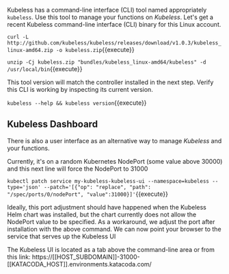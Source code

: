 Kubeless has a command-line interface (CLI) tool named appropriately `kubeless`. Use this tool to manage your functions on _Kubeless_. Let's get a recent Kubeless command-line interface (CLI) binary for this Linux account.

`curl -L http://github.com/kubeless/kubeless/releases/download/v1.0.3/kubeless_linux-amd64.zip -o kubeless.zip`{{execute}}

`unzip -Cj kubeless.zip "bundles/kubeless_linux-amd64/kubeless" -d /usr/local/bin`{{execute}}

This tool version will match the controller installed in the next step. Verify this CLI is working by inspecting its current version.

`kubeless --help && kubeless version`{{execute}}

## Kubeless Dashboard ##

There is also a user interface as an alternative way to manage _Kubeless_ and your functions.

Currently, it's on a random Kubernetes NodePort (some value above 30000) and this next line will force the NodePort to 31000

`kubectl patch service my-kubeless-kubeless-ui --namespace=kubeless --type='json' --patch='[{"op": "replace", "path": "/spec/ports/0/nodePort", "value":31000}]'`{{execute}}

Ideally, this port adjustment should have happened when the Kubeless Helm chart was installed, but the chart currently does not allow the NodePort value to be specified. As a workaround, we adjust the port after installation with the above command. We can now point your browser to the service that serves up the Kubeless UI

The Kubeless UI is located as a tab above the command-line area or from this link: https://[[HOST_SUBDOMAIN]]-31000-[[KATACODA_HOST]].environments.katacoda.com/
